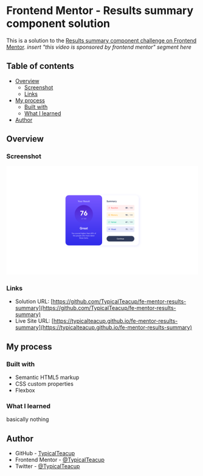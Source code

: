 # Frontend Mentor - Results summary component solution

This is a solution to the [Results summary component challenge on Frontend Mentor](https://www.frontendmentor.io/challenges/results-summary-component-CE_K6s0maV). *insert "this video is sponsored by frontend mentor" segment here*

## Table of contents

- [Overview](#overview)
  - [Screenshot](#screenshot)
  - [Links](#links)
- [My process](#my-process)
  - [Built with](#built-with)
  - [What I learned](#what-i-learned)
- [Author](#author)

## Overview

### Screenshot

![](./screenshot.png)

### Links

- Solution URL: [https://github.com/TypicalTeacup/fe-mentor-results-summary](https://github.com/TypicalTeacup/fe-mentor-results-summary)
- Live Site URL: [https://typicalteacup.github.io/fe-mentor-results-summary](https://typicalteacup.github.io/fe-mentor-results-summary)

## My process

### Built with

- Semantic HTML5 markup
- CSS custom properties
- Flexbox

### What I learned

basically nothing

## Author

- GitHub - [TypicalTeacup](https://github.com/TypicalTeacup)
- Frontend Mentor - [@TypicalTeacup](https://www.frontendmentor.io/profile/TypicalTeacup)
- Twitter - [@TypicalTeacup](https://www.twitter.com/TypicalTeacup)
